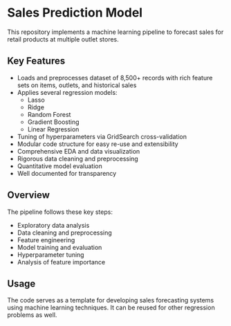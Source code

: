 # Sales Prediction Model
This repository implements a machine learning pipeline to forecast sales for retail products at multiple outlet stores.

## Key Features
* Loads and preprocesses dataset of 8,500+ records with rich feature sets on items, outlets, and historical sales
* Applies several regression models:
     * Lasso
     * Ridge
     * Random Forest
     * Gradient Boosting
     * Linear Regression
* Tuning of hyperparameters via GridSearch cross-validation
* Modular code structure for easy re-use and extensibility
* Comprehensive EDA and data visualization
* Rigorous data cleaning and preprocessing
* Quantitative model evaluation
* Well documented for transparency
## Overview
The pipeline follows these key steps:

* Exploratory data analysis
* Data cleaning and preprocessing
* Feature engineering
* Model training and evaluation
* Hyperparameter tuning
* Analysis of feature importance
## Usage
The code serves as a template for developing sales forecasting systems using machine learning techniques. It can be reused for other regression problems as well.
